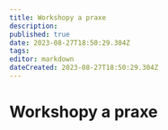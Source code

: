 ```yaml
---
title: Workshopy a praxe
description: 
published: true
date: 2023-08-27T18:50:29.304Z
tags: 
editor: markdown
dateCreated: 2023-08-27T18:50:29.304Z
---
```


# Workshopy a praxe

